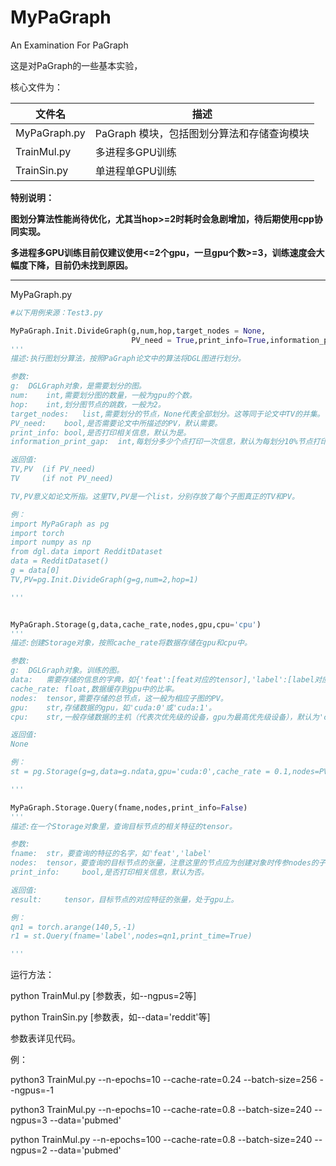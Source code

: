 # MyPaGraph
An Examination For PaGraph

这是对PaGraph的一些基本实验，

核心文件为：

| 文件名       | 描述                                       |
| ------------ | ------------------------------------------ |
| MyPaGraph.py | PaGraph 模块，包括图划分算法和存储查询模块 |
| TrainMul.py  | 多进程多GPU训练                            |
| TrainSin.py  | 单进程单GPU训练                            |

**特别说明：**

**图划分算法性能尚待优化，尤其当hop>=2时耗时会急剧增加，待后期使用cpp协同实现。**

**多进程多GPU训练目前仅建议使用<=2个gpu，一旦gpu个数>=3，训练速度会大幅度下降，目前仍未找到原因。**

------

MyPaGraph.py

```python
#以下用例来源：Test3.py

MyPaGraph.Init.DivideGraph(g,num,hop,target_nodes = None,
                           PV_need = True,print_info=True,information_print_gap = -1)
'''
描述:执行图划分算法，按照PaGraph论文中的算法将DGL图进行划分。

参数:
g:	DGLGraph对象，是需要划分的图。
num:	int,需要划分图的数量，一般为gpu的个数。
hop:	int,划分图节点的跳数，一般为2。
target_nodes:	list,需要划分的节点，None代表全部划分。这等同于论文中TV的并集。
PV_need:	bool,是否需要论文中所描述的PV，默认需要。
print_info:	bool,是否打印相关信息，默认为是。
information_print_gap:	int,每划分多少个点打印一次信息，默认为每划分10%节点打印一次。

返回值:
TV,PV  (if PV_need)
TV     (if not PV_need)

TV,PV意义如论文所指。这里TV,PV是一个list，分别存放了每个子图真正的TV和PV。

例：
import MyPaGraph as pg
import torch
import numpy as np
from dgl.data import RedditDataset
data = RedditDataset()
g = data[0]
TV,PV=pg.Init.DivideGraph(g=g,num=2,hop=1)

'''


MyPaGraph.Storage(g,data,cache_rate,nodes,gpu,cpu='cpu')
'''
描述:创建Storage对象，按照cache_rate将数据存储在gpu和cpu中。

参数:
g:	DGLGraph对象。训练的图。
data:	需要存储的信息的字典，如{'feat':[feat对应的tensor],'label':[label对应的tensor]},一般直接传入g.ndata即可。
cache_rate:	float,数据缓存到gpu中的比率。
nodes:	tensor,需要存储的总节点，这一般为相应子图的PV。
gpu:	str,存储数据的gpu，如'cuda:0'或'cuda:1'。
cpu:	str,一般存储数据的主机（代表次优先级的设备，gpu为最高优先级设备），默认为'cpu'

返回值:
None

例：
st = pg.Storage(g=g,data=g.ndata,gpu='cuda:0',cache_rate = 0.1,nodes=PV[0])

'''

MyPaGraph.Storage.Query(fname,nodes,print_info=False)
'''
描述:在一个Storage对象里，查询目标节点的相关特征的tensor。

参数:
fname:	str，要查询的特征的名字，如'feat','label'
nodes:	tensor，要查询的目标节点的张量，注意这里的节点应为创建对象时传参nodes的子集。
print_info:		bool,是否打印相关信息，默认为否。

返回值:
result:		tensor，目标节点的对应特征的张量，处于gpu上。

例：
qn1 = torch.arange(140,5,-1)
r1 = st.Query(fname='label',nodes=qn1,print_time=True)

'''


```



运行方法：

python TrainMul.py [参数表，如--ngpus=2等]

python TrainSin.py [参数表，如--data='reddit'等]

参数表详见代码。



例：

python3 TrainMul.py --n-epochs=10 --cache-rate=0.24 --batch-size=256 --ngpus=-1

python3 TrainMul.py --n-epochs=10 --cache-rate=0.8  --batch-size=240 --ngpus=3 --data='pubmed'

python TrainMul.py --n-epochs=100 --cache-rate=0.8  --batch-size=240 --ngpus=2 --data='pubmed'